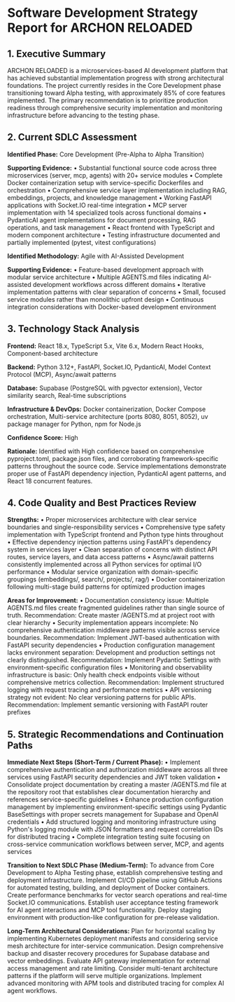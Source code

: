 # Software Development Strategy Report for ARCHON RELOADED

## 1. Executive Summary

ARCHON RELOADED is a microservices-based AI development platform that has achieved substantial implementation progress with strong architectural foundations. The project currently resides in the Core Development phase transitioning toward Alpha testing, with approximately 85% of core features implemented. The primary recommendation is to prioritize production readiness through comprehensive security implementation and monitoring infrastructure before advancing to the testing phase.

## 2. Current SDLC Assessment

**Identified Phase:** Core Development (Pre-Alpha to Alpha Transition)

**Supporting Evidence:**
• Substantial functional source code across three microservices (server, mcp, agents) with 20+ service modules
• Complete Docker containerization setup with service-specific Dockerfiles and orchestration
• Comprehensive service layer implementation including RAG, embeddings, projects, and knowledge management
• Working FastAPI applications with Socket.IO real-time integration
• MCP server implementation with 14 specialized tools across functional domains
• PydanticAI agent implementations for document processing, RAG operations, and task management
• React frontend with TypeScript and modern component architecture
• Testing infrastructure documented and partially implemented (pytest, vitest configurations)

**Identified Methodology:** Agile with AI-Assisted Development

**Supporting Evidence:**
• Feature-based development approach with modular service architecture
• Multiple AGENTS.md files indicating AI-assisted development workflows across different domains
• Iterative implementation patterns with clear separation of concerns
• Small, focused service modules rather than monolithic upfront design
• Continuous integration considerations with Docker-based development environment

## 3. Technology Stack Analysis

**Frontend:** React 18.x, TypeScript 5.x, Vite 6.x, Modern React Hooks, Component-based architecture

**Backend:** Python 3.12+, FastAPI, Socket.IO, PydanticAI, Model Context Protocol (MCP), Async/await patterns

**Database:** Supabase (PostgreSQL with pgvector extension), Vector similarity search, Real-time subscriptions

**Infrastructure & DevOps:** Docker containerization, Docker Compose orchestration, Multi-service architecture (ports 8080, 8051, 8052), uv package manager for Python, npm for Node.js

**Confidence Score:** High

**Rationale:** Identified with High confidence based on comprehensive pyproject.toml, package.json files, and corroborating framework-specific patterns throughout the source code. Service implementations demonstrate proper use of FastAPI dependency injection, PydanticAI agent patterns, and React 18 concurrent features.

## 4. Code Quality and Best Practices Review

**Strengths:**
• Proper microservices architecture with clear service boundaries and single-responsibility services
• Comprehensive type safety implementation with TypeScript frontend and Python type hints throughout
• Effective dependency injection patterns using FastAPI's dependency system in services layer
• Clean separation of concerns with distinct API routes, service layers, and data access patterns
• Async/await patterns consistently implemented across all Python services for optimal I/O performance
• Modular service organization with domain-specific groupings (embeddings/, search/, projects/, rag/)
• Docker containerization following multi-stage build patterns for optimized production images

**Areas for Improvement:**
• Documentation consistency issue: Multiple AGENTS.md files create fragmented guidelines rather than single source of truth. Recommendation: Create master /AGENTS.md at project root with clear hierarchy
• Security implementation appears incomplete: No comprehensive authentication middleware patterns visible across service boundaries. Recommendation: Implement JWT-based authentication with FastAPI security dependencies
• Production configuration management lacks environment separation: Development and production settings not clearly distinguished. Recommendation: Implement Pydantic Settings with environment-specific configuration files
• Monitoring and observability infrastructure is basic: Only health check endpoints visible without comprehensive metrics collection. Recommendation: Implement structured logging with request tracing and performance metrics
• API versioning strategy not evident: No clear versioning patterns for public APIs. Recommendation: Implement semantic versioning with FastAPI router prefixes

## 5. Strategic Recommendations and Continuation Paths

**Immediate Next Steps (Short-Term / Current Phase):**
• Implement comprehensive authentication and authorization middleware across all three services using FastAPI security dependencies and JWT token validation
• Consolidate project documentation by creating a master /AGENTS.md file at the repository root that establishes clear documentation hierarchy and references service-specific guidelines
• Enhance production configuration management by implementing environment-specific settings using Pydantic BaseSettings with proper secrets management for Supabase and OpenAI credentials
• Add structured logging and monitoring infrastructure using Python's logging module with JSON formatters and request correlation IDs for distributed tracing
• Complete integration testing suite focusing on cross-service communication workflows between server, MCP, and agents services

**Transition to Next SDLC Phase (Medium-Term):**
To advance from Core Development to Alpha Testing phase, establish comprehensive testing and deployment infrastructure. Implement CI/CD pipeline using GitHub Actions for automated testing, building, and deployment of Docker containers. Create performance benchmarks for vector search operations and real-time Socket.IO communications. Establish user acceptance testing framework for AI agent interactions and MCP tool functionality. Deploy staging environment with production-like configuration for pre-release validation.

**Long-Term Architectural Considerations:**
Plan for horizontal scaling by implementing Kubernetes deployment manifests and considering service mesh architecture for inter-service communication. Design comprehensive backup and disaster recovery procedures for Supabase database and vector embeddings. Evaluate API gateway implementation for external access management and rate limiting. Consider multi-tenant architecture patterns if the platform will serve multiple organizations. Implement advanced monitoring with APM tools and distributed tracing for complex AI agent workflows.